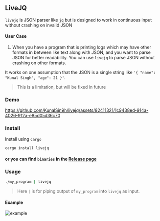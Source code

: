 ## LiveJQ

`livejq` is JSON parser like `jq` but is designed to work in continuous input without crashing on invalid JSON

#### User Case

1. When you have a program that is printing logs which may have other formats in between like text along with JSON, and you want to parse JSON for better readability. You can use `livejq` to parse JSON without crashing on other formats.

It works on one assumption that the JSON is a single string like `'{ "name": "Kunal Singh", "age": 21 }'`.

> This is a limitation, but will be fixed in future

### Demo

https://github.com/KunalSin9h/livejq/assets/82411321/1c9438ed-914a-4026-912a-e85d05d36c70

### Install

Install using `cargo`

```bash
cargo install livejq
```

#### or you can find `binaries` in the [Release page](https://github.com/KunalSin9h/livejq/releases/latest)

### Usage

```bash
./my_program | livejq
```

> Here `|` is for piping output of `my_program` into `livejq` as input.

#### Example

![example](https://tiddi.kunalsin9h.com/TT4WzX-)
